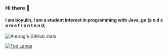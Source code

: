 ### Hi there 👋

#### I am boyulin, I am a student interest in programming with Java, go (a n d  s o m e  f r o n t e n d;


![Anurag's GitHub stats](https://github-readme-stats.vercel.app/api?username=boyulin5697&count_private=true)

[![Top Langs](https://github-readme-stats.vercel.app/api/top-langs/?username=boyulin5697&layout=compact)](https://github.com/anuraghazra/github-readme-stats)
